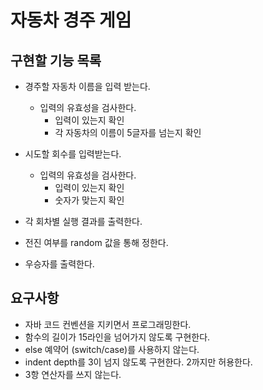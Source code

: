 # 자동차 경주 게임
## 구현할 기능 목록
- 경주할 자동차 이름을 입력 받는다.
    - 입력의 유효성을 검사한다.
        - 입력이 있는지 확인
        - 각 자동차의 이름이 5글자를 넘는지 확인
       
- 시도할 회수를 입력받는다.
    - 입력의 유효성을 검사한다.
        - 입력이 있는지 확인
        - 숫자가 맞는지 확인
- 각 회차별 실행 결과를 출력한다.
- 전진 여부를 random 값을 통해 정한다.
- 우승자를 출력한다.

## 요구사항
- 자바 코드 컨벤션을 지키면서  프로그래밍한다.
- 함수의 길이가 15라인을 넘어가지 않도록 구현한다.
- else 예약어 (switch/case)를 사용하지 않는다.
- indent depth를 3이 넘지 않도록 구현한다. 2까지만 허용한다.
- 3항 연산자를 쓰지 않는다.